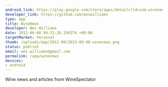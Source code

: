 ```yaml
--- 
android_link: https://play.google.com/store/apps/details?id=com.winenews&feature=search_result#?t=W251bGwsMSwxLDEsImNvbS53aW5lbmV3cyJd
developer_link: https://github.com/weswilliams
type: app
title: WineNews
developer: Wes Williams
date: 2012-08-08 04:31:26.256374 +00:00
targetMarket: Personal
thumb: /uploads/app/2012-08/2012-08-08-winenews.png
status: publish
email: wes.williamz@gmail.com
permalink: /app/winenews
devices: 
- android
---
```


Wine news and articles from WineSpectator
